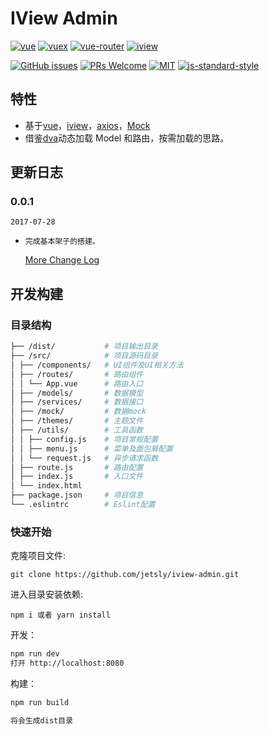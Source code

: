 # IView Admin

[![vue](https://img.shields.io/badge/vue-^2.4.2-brightgreen.svg?style=flat-square)](https://github.com/vuejs/vue)
[![vuex](https://img.shields.io/badge/vuex-^2.3.1-brightgreen.svg?style=flat-square)](https://github.com/vuejs/vuex)
[![vue-router](https://img.shields.io/badge/vue--router-^2.7.0-brightgreen.svg?style=flat-square)](https://github.com/vuejs/vue-router)
[![iview](https://img.shields.io/badge/iview-^2.0.0-brightgreen.svg?style=flat-square)](https://github.com/iview/iview)

[![GitHub issues](https://img.shields.io/github/issues/Jetsly/iview-admin.svg?style=flat-square)](https://github.com/Jetsly/iview-admin/issues)
[![PRs Welcome](https://img.shields.io/badge/PRs-welcome-brightgreen.svg?style=flat-square)](https://github.com/Jetsly/iview-admin/pulls)
[![MIT](https://img.shields.io/dub/l/vibe-d.svg?style=flat-square)](http://opensource.org/licenses/MIT)
[![js-standard-style](https://img.shields.io/badge/code%20style-standard-brightgreen.svg)](http://standardjs.com)


## 特性

-   基于[vue](https://github.com/vuejs/vue)，[iview](https://github.com/iview/iview)，[axios](https://github.com/mzabriskie/axios)，[Mock](https://github.com/nuysoft/Mock) 
-   借鉴[dva](https://github.com/dvajs/dva)动态加载 Model 和路由，按需加载的思路。

## 更新日志

### 0.0.1

`2017-07-28`

-     完成基本架子的搭建。

    [More Change Log](https://github.com/Jetsly/iview-admin/wiki/More-Change-Log)

## 开发构建

### 目录结构

```bash
├── /dist/           # 项目输出目录
├── /src/            # 项目源码目录
│ ├── /components/   # UI组件及UI相关方法
│ ├── /routes/       # 路由组件
│ │ └── App.vue      # 路由入口
│ ├── /models/       # 数据模型
│ ├── /services/     # 数据接口
│ ├── /mock/         # 数据mock
│ ├── /themes/       # 主题文件
│ ├── /utils/        # 工具函数
│ │ ├── config.js    # 项目常规配置
│ │ ├── menu.js      # 菜单及面包屑配置
│ │ └── request.js   # 异步请求函数
│ ├── route.js       # 路由配置
│ ├── index.js       # 入口文件
│ └── index.html     
├── package.json     # 项目信息
└── .eslintrc        # Eslint配置
```

<!-- 文件夹命名说明: -->


### 快速开始

克隆项目文件:

    git clone https://github.com/jetsly/iview-admin.git

进入目录安装依赖:

    npm i 或者 yarn install

开发：

```bash
npm run dev
打开 http://localhost:8080
```

构建：

```bash
npm run build

将会生成dist目录
```